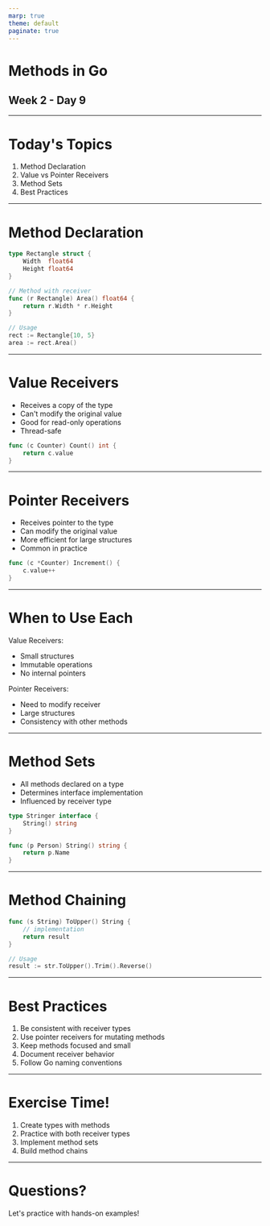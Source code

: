 ```yaml
---
marp: true
theme: default
paginate: true
---
```


# Methods in Go
## Week 2 - Day 9

---

# Today's Topics

1. Method Declaration
2. Value vs Pointer Receivers
3. Method Sets
4. Best Practices

---

# Method Declaration

```go
type Rectangle struct {
    Width  float64
    Height float64
}

// Method with receiver
func (r Rectangle) Area() float64 {
    return r.Width * r.Height
}

// Usage
rect := Rectangle{10, 5}
area := rect.Area()
```

---

# Value Receivers

- Receives a copy of the type
- Can't modify the original value
- Good for read-only operations
- Thread-safe

```go
func (c Counter) Count() int {
    return c.value
}
```

---

# Pointer Receivers

- Receives pointer to the type
- Can modify the original value
- More efficient for large structures
- Common in practice

```go
func (c *Counter) Increment() {
    c.value++
}
```

---

# When to Use Each

Value Receivers:
- Small structures
- Immutable operations
- No internal pointers

Pointer Receivers:
- Need to modify receiver
- Large structures
- Consistency with other methods

---

# Method Sets

- All methods declared on a type
- Determines interface implementation
- Influenced by receiver type

```go
type Stringer interface {
    String() string
}

func (p Person) String() string {
    return p.Name
}
```

---

# Method Chaining

```go
func (s String) ToUpper() String {
    // implementation
    return result
}

// Usage
result := str.ToUpper().Trim().Reverse()
```

---

# Best Practices

1. Be consistent with receiver types
2. Use pointer receivers for mutating methods
3. Keep methods focused and small
4. Document receiver behavior
5. Follow Go naming conventions

---

# Exercise Time!

1. Create types with methods
2. Practice with both receiver types
3. Implement method sets
4. Build method chains

---

# Questions?

Let's practice with hands-on examples!
